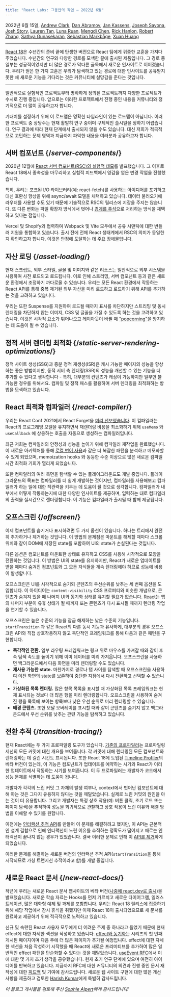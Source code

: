 ```yaml
---
title: "React Labs: 그동안의 작업 – 2022년 6월"
---
```


2022년 6월 15일, [Andrew Clark](https://twitter.com/acdlite), [Dan Abramov](https://twitter.com/dan_abramov), [Jan Kassens](https://twitter.com/kassens), [Joseph Savona](https://twitter.com/en_JS), [Josh Story](https://twitter.com/joshcstory), [Lauren Tan](https://twitter.com/potetotes), [Luna Ruan](https://twitter.com/lunaruan), [Mengdi Chen](https://twitter.com/mengdi_en), [Rick Hanlon](https://twitter.com/rickhanlonii), [Robert Zhang](https://twitter.com/jiaxuanzhang01), [Sathya Gunasekaran](https://twitter.com/_gsathya), [Sebastian Markbåge](https://twitter.com/sebmarkbage), [Xuan Huang](https://twitter.com/Huxpro)

---

<Intro>

[React 18](https://react.dev/blog/2022/03/29/react-v18)은 수년간의 준비 끝에 탄생한 버전으로 React 팀에게 귀중한 교훈을 가져다주었습니다. 수년간의 연구와 다양한 경로를 모색한 끝에 출시된 제품입니다. 그 경로 중 일부는 성공적이었지만 더 많은 경로가 막다른 골목에서 새로운 인사이트로 이어졌습니다. 우리가 얻은 한 가지 교훈은 우리가 탐색하고 있는 경로에 대한 인사이트를 공유받지 못한 채 새로운 기능을 기다리는 것은 커뮤니티에 실망감을 준다는 것입니다.

</Intro>

---

일반적으로 실험적인 프로젝트부터 명확하게 정의된 프로젝트까지 다양한 프로젝트가 수시로 진행 중입니다. 앞으로는 이러한 프로젝트에서 진행 중인 내용을 커뮤니티와 정기적으로 더 많이 공유하고자 합니다.

기대치를 설정하기 위해 이 로드맵은 명확한 타임라인이 있는 로드맵이 아닙니다. 이러한 프로젝트 중 상당수는 현재 활발히 연구 중이며 구체적인 출시일을 정하기 어렵습니다. 연구 결과에 따라 현재 단계에서 출시되지 않을 수도 있습니다. 대신 저희가 적극적으로 고민하는 문제 영역과 지금까지 파악한 내용을 여러분과 공유하고자 합니다.

## 서버 컴포넌트 {/*server-components*/}

2020년 12월에 [React 서버 컴포넌트(RSC)의 실험적 데모](https://legacy.reactjs.org/blog/2020/12/21/data-fetching-with-react-server-components.html)를 발표했습니다. 그 이후로 React 18에서 종속성을 마무리하고 실험적 피드백에서 영감을 얻은 변경 작업을 진행했습니다.

특히, 우리는 포크된 I/O 라이브러리(예: react-fetch)를 사용하는 아이디어를 포기하고 대신 호환성 향상을 위해 async/await 모델을 채택하고 있습니다. 데이터 불러오기에 라우터를 사용할 수도 있기 때문에 기술적으로 RSC의 릴리스에 지장을 주지는 않습니다. 또 다른 변화는 파일 확장자 방식에서 벗어나 [경계를 주석](https://github.com/reactjs/rfcs/pull/189#issuecomment-1116482278)으로 처리하는 방식을 채택하고 있다는 점입니다.

Vercel 및 Shopify와 협력하여 Webpack 및 Vite 모두에서 공유 시맨틱에 대한 번들러 지원을 통합하고 있습니다. 출시 전에 전체 React 생태계에서 RSC의 의미가 동일한지 확인하고자 합니다. 이것은 안정에 도달하는 데 주요 장애물입니다.

## 자산 로딩 {/*asset-loading*/}

현재 스크립트, 외부 스타일, 글꼴 및 이미지와 같은 리소스는 일반적으로 외부 시스템을 사용하여 사전 로드되고 로드됩니다. 이로 인해 스트리밍, 서버 컴포넌트 등과 같은 새로운 환경에서 조정하기 까다로울 수 있습니다.
우리는 모든 React 환경에서 작동하는 React API를 통해 중복 제거된 외부 자산을 미리 로드하고 로드하기 위해 API를 추가하는 것을 고려하고 있습니다.

우리는 또한 Suspense를 지원하여 로드될 때까지 표시를 차단하지만 스트리밍 및 동시 렌더링을 차단하지 않는 이미지, CSS 및 글꼴을 가질 수 있도록 하는 것을 고려하고 있습니다. 이것은 시각적 요소가 튀어나오고 레이아웃이 바뀔 때 ["popcorning"](https://twitter.com/sebmarkbage/status/1516852731251724293)을 방지하는 데 도움이 될 수 있습니다.

## 정적 서버 렌더링 최적화 {/*static-server-rendering-optimizations*/}

정적 사이트 생성(SSG)과 증분 정적 재생성(ISR)은 캐시 가능한 페이지의 성능을 향상하는 좋은 방법이지만, 동적 서버 측 렌더링(SSR)의 성능을 개선할 수 있는 기능을 더 추가할 수 있다고 생각합니다 - 특히, 대부분의 컨텐츠가 캐싱이 가능하지만 일부만 불가능한 경우를 위해서요. 컴파일 및 정적 패스를 활용하여 서버 렌더링을 최적화하는 방법을 모색하고 있습니다.

## React 최적화 컴파일러 {/*react-compiler*/}

우리는 React Conf 2021에서 React Forget을 [미리 선보였습니다](https://www.youtube.com/watch?v=lGEMwh32soc). 이 컴파일러는 React의 프로그래밍 모델을 유지하면서 재렌더링 비용을 최소화하기 위해 `useMemo` 와 `useCallback` 에 상응하는 호출을 자동으로 생성하는 컴파일러입니다.

최근 저희는 컴파일러의 안정성과 성능을 높이기 위해 컴파일러 재작업을 완료했습니다. 이 새로운 아키텍처를 통해 [로컬 변이 사용](/learn/keeping-components-pure#local-mutation-your-components-little-secret)과 같은 더 복잡한 패턴을 분석하고 메모화할 수 있게 되었으며, memoization hooks 와 동등한 수준 이상으로 많은 새로운 컴파일 시간 최적화 기회가 열리게 되었습니다.

또한 컴파일러의 여러 측면을 탐색할 수 있는 플레이그라운드도 개발 중입니다. 플레이그라운드의 목표는 컴파일러를 더 쉽게 개발하는 것이지만, 컴파일러를 사용해보고 컴파일러가 하는 일에 대한 직관력을 키우는 데 도움이 될 것으로 생각합니다. 컴파일러가 내부에서 어떻게 작동하는지에 대한 다양한 인사이트를 제공하며, 입력하는 대로 컴파일러의 출력을 실시간으로 렌더링합니다. 이 기능은 컴파일러가 출시될 때 함께 제공됩니다.

## 오프스크린 {/*offscreen*/}

이제 컴포넌트를 숨기거나 표시하려면 두 가지 옵션이 있습니다. 하나는 트리에서 완전히 추가하거나 제거하는 것입니다. 이 방법의 문제점은 마운트를 해제할 때마다 스크롤 위치와 같이 DOM에 저장된 state를 포함하여 UI의 state가 손실된다는 것입니다.

다른 옵션은 컴포넌트를 마운트한 상태로 유지하고 CSS를 사용해 시각적으로 모양을 전환하는 것입니다. 이 방법은 UI의 state를 유지하지만, React가 새로운 업데이트를 받을 때마다 숨겨진 컴포넌트와 그 모든 자식들을 계속 렌더링해야 하므로 성능에 비용이 발생합니다.

오프스크린은 UI를 시각적으로 숨기되 콘텐츠의 우선순위를 낮추는 세 번째 옵션을 도입합니다. 이 아이디어는 `content-visibility` CSS 프로퍼티와 비슷한 개념으로, 콘텐츠가 숨겨져 있을 때 나머지 UI와 동기화 상태를 유지할 필요가 없습니다. React는 앱의 나머지 부분이 유휴 상태가 될 때까지 또는 콘텐츠가 다시 표시될 때까지 렌더링 작업을 연기할 수 있습니다.

오프스크린은 높은 수준의 기능을 잠금 해제하는 낮은 수준의 기능입니다. `startTransition` 과 같은 React의 다른 동시 기능과 유사하게, 대부분의 경우 오프스크린 API와 직접 상호작용하지 않고 독단적인 프레임워크를 통해 다음과 같은 패턴을 구현합니다.

* **즉각적인 전환.** 일부 라우팅 프레임워크는 링크 위로 마우스를 가져갈 때와 같이 후속 탐색 속도를 높이기 위해 이미 데이터를 미리 가져옵니다. 오프스크린을 사용하면 백그라운드에서 다음 화면을 미리 렌더링할 수도 있습니다.
* **재사용 가능한 state.** 마찬가지로 경로나 탭 사이를 탐색할 때 오프스크린을 사용하여 이전 화면의 state를 보존하여 중단한 지점에서 다시 전환하고 선택할 수 있습니다.
* **가상화된 목록 렌더링.** 많은 항목 목록을 표시할 때 가상화된 목록 프레임워크는 현재 표시되는 것보다 더 많은 행을 미리 렌더링합니다. 오프스크린을 사용하여 숨겨진 행을 목록에 보이는 항목보다 낮은 우선 순위로 미리 렌더링할 수 있습니다.
* **배경 콘텐츠.** 또한 모달 오버레이를 표시할 때와 같이 콘텐츠를 숨기지 않고 백그라운드에서 우선 순위를 낮추는 관련 기능을 탐색하고 있습니다.

## 전환 추적 {/*transition-tracing*/}

현재 React에는 두 가지 프로파일링 도구가 있습니다. [기존의 프로파일러](https://legacy.reactjs.org/blog/2018/09/10/introducing-the-react-profiler.html)는 프로파일링 세션의 모든 커밋에 대한 개요를 보여줍니다. 각 커밋에 대해 렌더링된 모든 컴포넌트와 렌더링하는 데 걸린 시간도 표시됩니다. 또한 React 18에 도입된 [Timeline Profiler](https://github.com/reactwg/react-18/discussions/76)의 베타 버전이 있는데, 이 기능은 컴포넌트가 업데이트를 예약하는 시기와 React가 이러한 업데이트에서 작동하는 시기를 보여줍니다. 이 두 프로파일러는 개발자가 코드에서 성능 문제를 식별하는 데 도움이 됩니다.

개발자가 각각의 느린 커밋 그 자체의 발생 여부나, context에서 벗어난 컴포넌트에 대해 아는 것은 그다지 유용하지 않다는 것을 깨달았습니다. 실제로 느린 커밋의 원인을 아는 것이 더 유용합니다. 그리고 개발자는 특정 상호 작용(예: 버튼 클릭, 초기 로드 또는 페이지 탐색)을 추적하여 성능을 회귀적으로 관찰하고 상호 작용이 느린 이유와 해결 방법을 이해할 수 있기를 원합니다.

이전에는 [인터랙션 추적 API](https://gist.github.com/bvaughn/8de925562903afd2e7a12554adcdda16)를 만들어 이 문제를 해결하려고 했지만, 이 API는 근본적인 설계 결함으로 인해 인터랙션이 느린 이유를 추적하는 정확도가 떨어지고 때로는 인터랙션이 끝나지 않는 경우가 있었습니다. 결국 이러한 문제로 인해 이 [API를 제거](https://github.com/facebook/react/pull/20037)하게 되었습니다.

이러한 문제를 해결하는 새로운 버전의 인터랙션 추적 API(`startTransition`을 통해 시작되므로 가칭 트랜지션 추적이라고 함)를 개발 중입니다.

## 새로운 React 문서 {/*new-react-docs*/}

작년에 우리는 새로운 React 문서 웹사이트의 베타 버전([나중에 react.dev로 출시](/blog/2023/03/16/introducing-react-dev))을 발표했습니다. 새로운 학습 자료는 Hooks를 먼저 가르치고 새로운 다이어그램, 일러스트레이션, 많은 대화형 예제 및 과제를 포함합니다. 우리는 React 18 릴리스에 집중하기 위해 해당 작업에서 잠시 휴식을 취했지만 이제 React 18이 출시되었으므로 새 문서를 완료하고 제공하기 위해 적극적으로 노력하고 있습니다.

신규 및 숙련된 React 사용자 모두에게 더 어려운 주제 중 하나라고 들었기 때문에 현재 effect에 대한 자세한 섹션을 작성하고 있습니다. [effect와 동기화](/learn/synchronizing-with-effects)는 시리즈의 첫 번째 게시된 페이지이며 다음 주에 더 많은 페이지가 추가될 예정입니다. effect에 대한 자세한 섹션을 처음 작성하기 시작했을 때 React에 새로운 프리미티브를 추가하여 많은 일반적인 effect 패턴을 단순화할 수 있다는 것을 깨달았습니다. [useEvent RFC](https://github.com/reactjs/rfcs/pull/220)에서 이에 대한 몇 가지 초기 생각을 공유했습니다. 현재 초기 연구 단계에 있으며 여전히 아이디어를 반복하고 있습니다. 지금까지 RFC에 대한 커뮤니티의 의견과 진행 중인 문서 재작성에 대한 [피드백](https://github.com/reactjs/reactjs.org/issues/3308) 및 기여에 감사드립니다. 새로운 웹 사이트 구현에 대한 많은 개선 사항을 제출하고 검토한 [Harish Kumar](https://github.com/harish-sethuraman)에게 특별히 감사드립니다.

*이 블로그 게시물을 검토해 주신 [Sophie Alpert](https://twitter.com/sophiebits)에게 감사드립니다!*
